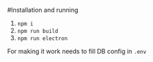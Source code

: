 #Installation and running
1. `npm i`
2. `npm run build`
3. `npm run electron`

For making it work needs to fill DB config in `.env`